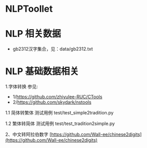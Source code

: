 # NLPToollet

# NLP 相关数据

* gb2312汉字集合，见：data/gb2312.txt

# NLP 基础数据相关

1.字体转换
参见:
* 1/https://github.com/zhiyulee-RUC/CTools
* 2/https://github.com/skydark/nstools

1.1 简体转繁体 
测试用例  test/test_simple2tradition.py

1.2 繁体转简体
测试用例  test/test_tradition2simple.py


2、中文转阿拉伯数字
[https://github.com/Wall-ee/chinese2digits](https://github.com/Wall-ee/chinese2digits)

